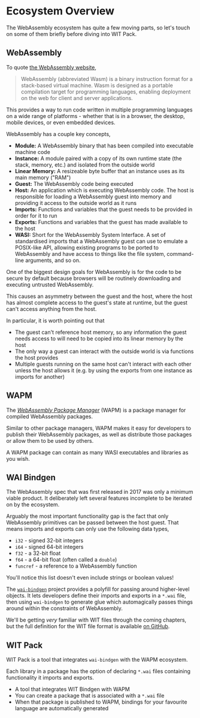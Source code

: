 # Ecosystem Overview

The WebAssembly ecosystem has quite a few moving parts, so let's touch on some
of them briefly before diving into WIT Pack.

## WebAssembly

To quote [the WebAssembly website][website],

> WebAssembly (abbreviated Wasm) is a binary instruction format for a
> stack-based virtual machine. Wasm is designed as a portable compilation target
> for programming languages, enabling deployment on the web for client and
> server applications.

This provides a way to run code written in multiple programming languages on a
wide range of platforms - whether that is in a browser, the desktop, mobile
devices, or even embedded devices.

WebAssembly has a couple key concepts,

- **Module:** A WebAssembly binary that has been compiled into executable
  machine code
- **Instance:** A module paired with a copy of its own runtime state (the stack,
  memory, etc.) and isolated from the outside world
- **Linear Memory:** A resizeable byte buffer that an instance uses as its main
  memory ("RAM")
- **Guest:** The WebAssembly code being executed
- **Host:** An application which is executing WebAssembly code. The host is
  responsible for loading a WebAssembly guest into memory and providing it
  access to the outside world as it runs
- **Imports:** Functions and variables that the guest needs to be provided in
  order for it to run
- **Exports:** Functions and variables that the guest has made available to the
  host
- **WASI:** Short for the WebAssembly System Interface. A set of standardised
  imports that a WebAssembly guest can use to emulate a POSIX-like API, allowing
  existing programs to be ported to WebAssembly and have access to things like
  the file system, command-line arguments, and so on.

One of the biggest design goals for WebAssembly is for the code to be secure by
default because browsers will be routinely downloading and executing untrusted
WebAssembly.

This causes an asymmetry between the guest and the host, where the host has
almost complete access to the guest's state at runtime, but the guest can't
access anything from the host.

In particular, it is worth pointing out that

- The guest can't reference host memory, so any information the guest needs
  access to will need to be copied into its linear memory by the host
- The only way a guest can interact with the outside world is via functions the
  host provides
- Multiple guests running on the same host can't interact with each other unless
  the host allows it (e.g. by using the exports from one instance as imports
  for another)

## WAPM

The [*WebAssembly Package Manager*][wapm] (WAPM) is a package manager for
compiled WebAssembly packages.

Similar to other package managers, WAPM makes it easy for developers to publish
their WebAssembly packages, as well as distribute those packages or allow them
to be used by others.

A WAPM package can contain as many WASI executables and libraries as you wish.

## WAI Bindgen

The WebAssembly spec that was first released in 2017 was only a minimum viable
product. It deliberately left several features incomplete to be iterated on by
the ecosystem.

Arguably the most important functionality gap is the fact that only WebAssembly
primitives can be passed between the host guest. That means imports and exports
can only use the following data types,

- `i32` - signed 32-bit integers
- `i64` - signed 64-bit integers
- `f32` - a 32-bit float
- `f64` - a 64-bit float (often called a `double`)
- `funcref` - a reference to a WebAssembly function

You'll notice this list doesn't even include strings or boolean values!

The [`wai-bindgen`][wai-bindgen] project provides a polyfill for passing
around higher-level objects. It lets developers define their imports and exports
in a `*.wai` file, then using `wai-bindgen` to generate glue which automagically
passes things around within the constraints of WebAssembly.

We'll be getting *very* familiar with WIT files through the coming chapters, but
the full definition for the WIT file format is available [on GitHub][wit].

## WIT Pack

WIT Pack is a tool that integrates `wai-bindgen` with the WAPM ecosystem.

Each library in a package has the option of declaring `*.wai` files containing
functionality it imports and exports.

- A tool that integrates WIT Bindgen with WAPM
- You can create a package that is associated with a `*.wai` file
- When that package is published to WAPM, bindings for your favourite language
  are automatically generated


[wapm]: https://wapm.io/
[website]: https://webassembly.org/
[wai-bindgen]: https://github.com/bytecodealliance/wai-bindgen
[wit]: https://github.com/WebAssembly/component-model/blob/5754989219db51ba24def50c3ac28bb9775ead33/design/mvp/WIT.md
